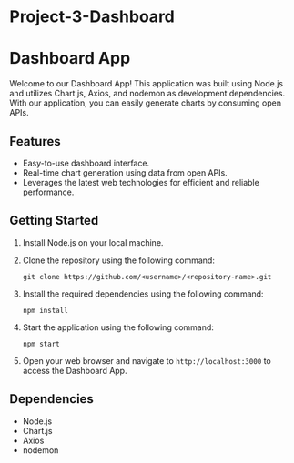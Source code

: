 # Project-3-Dashboard

# Dashboard App

Welcome to our Dashboard App! This application was built using Node.js and utilizes Chart.js, Axios, and nodemon as development dependencies. With our application, you can easily generate charts by consuming open APIs.

## Features

- Easy-to-use dashboard interface.
- Real-time chart generation using data from open APIs.
- Leverages the latest web technologies for efficient and reliable performance.

## Getting Started

1. Install Node.js on your local machine.
2. Clone the repository using the following command:

   ```
   git clone https://github.com/<username>/<repository-name>.git
   ```
   
3. Install the required dependencies using the following command:

   ```
   npm install
   ```
   
4. Start the application using the following command:

   ```
   npm start
   ```
   
5. Open your web browser and navigate to `http://localhost:3000` to access the Dashboard App.

## Dependencies

- Node.js
- Chart.js
- Axios
- nodemon
